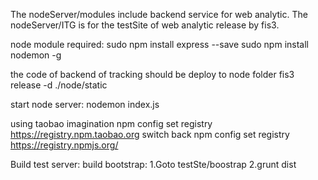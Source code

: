 The nodeServer/modules include backend service for web analytic.
The nodeServer/ITG is for the testSite of web analytic release by fis3.

node module required:
	sudo npm install express --save
	sudo npm install nodemon -g

the code of backend of tracking should be deploy to node folder
	fis3 release -d ./node/static


start node server:
	nodemon index.js

using taobao imagination
	npm config set registry https://registry.npm.taobao.org
switch back
	npm config set registry  https://registry.npmjs.org/

Build test server:
	build bootstrap:
		1.Goto testSte/boostrap
		2.grunt dist
